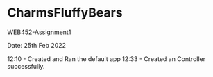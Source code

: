 # CharmsFluffyBears
WEB452-Assignment1

Date: 25th Feb 2022 

12:10 - Created and Ran the default app
12:33 - Created an Controller successfully.
